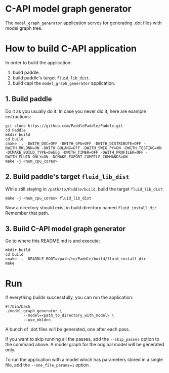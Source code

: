 # C-API model graph generator
The `model_graph_generator` application serves for generating .dot files with
model graph tree.

# How to build C-API application
In order to build the application:
1. build paddle.
2. build paddle's target `fluid_lib_dist`.
3. build capi the `model_graph_generator` application.

## 1. Build paddle
Do it as you usually do it. In case you never did it, here are example instructions:
```
git clone https://github.com/PaddlePaddle/Paddle.git
cd Paddle
mkdir build
cd build
cmake .. -DWITH_DOC=OFF -DWITH_GPU=OFF -DWITH_DISTRIBUTE=OFF -DWITH_MKLDNN=ON -DWITH_GOLANG=OFF -DWITH_SWIG_PY=ON -DWITH_TESTING=ON -DCMAKE_BUILD_TYPE=Debug -DWITH_TIMER=OFF -DWITH_PROFILER=OFF -DWITH_FLUID_ONLY=ON -DCMAKE_EXPORT_COMPILE_COMMANDS=ON
make -j <num_cpu_cores>
```
## 2. Build paddle's target `fluid_lib_dist`
While still staying in `/path/to/Paddle/build`, build the target `fluid_lib_dist`:
```
make -j <num_cpu_cores> fluid_lib_dist
```
Now a directory should exist in build directory named `fluid_install_dir`. Remember that path.
## 3. Build C-API model graph generator
Go to where this README.md is and execute:
```
mkdir build
cd build
cmake .. -DPADDLE_ROOT=/path/to/Paddle/build/fluid_install_dir
make
```
# Run
If everything builds successfully, you can run the application:
```
#!/bin/bash
./model_graph_generator \
        --model=<path_to_directory_with_model> \
        --use_mkldnn
```
A bunch of .dot files will be generated, one after each pass.

If you want to skip running all the passes, add the `--skip_passes` option to the command above. A model graph for the original model will be generated only.

To run the application with a model which has parameters stored in a single file, add the `--one_file_params=1` option.
